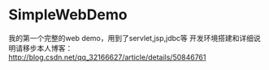 # SimpleWebDemo
我的第一个完整的web demo，用到了servlet,jsp,jdbc等
开发环境搭建和详细说明请移步本人博客：http://blog.csdn.net/qq_32166627/article/details/50846761
